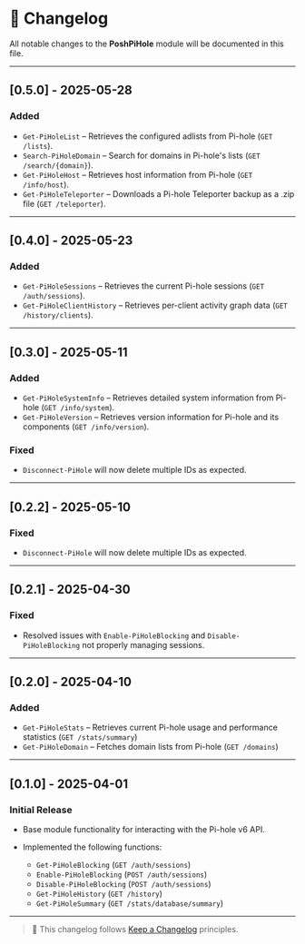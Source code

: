 # 📅 Changelog

All notable changes to the **PoshPiHole** module will be documented in this file.

---

## [0.5.0] - 2025-05-28

### Added

* `Get-PiHoleList` – Retrieves the configured adlists from Pi-hole (`GET /lists`).
* `Search-PiHoleDomain` – Search for domains in Pi-hole's lists (`GET /search/{domain}`).
* `Get-PiHoleHost` – Retrieves host information from Pi-hole (`GET /info/host`).
* `Get-PiHoleTeleporter` – Downloads a Pi-hole Teleporter backup as a .zip file (`GET /teleporter`).

---

## [0.4.0] - 2025-05-23

### Added

* `Get-PiHoleSessions` – Retrieves the current Pi-hole sessions (`GET /auth/sessions`).
* `Get-PiHoleClientHistory` – Retrieves per-client activity graph data (`GET /history/clients`).

---

## [0.3.0] - 2025-05-11

### Added

* `Get-PiHoleSystemInfo` – Retrieves detailed system information from Pi-hole (`GET /info/system`).
* `Get-PiHoleVersion` – Retrieves version information for Pi-hole and its components (`GET /info/version`).

### Fixed

* `Disconnect-PiHole` will now delete multiple IDs as expected.

---

## [0.2.2] - 2025-05-10

### Fixed

* `Disconnect-PiHole` will now delete multiple IDs as expected.

---

## [0.2.1] - 2025-04-30

### Fixed

* Resolved issues with `Enable-PiHoleBlocking` and `Disable-PiHoleBlocking` not properly managing sessions.

---

## [0.2.0] - 2025-04-10

### Added

* `Get-PiHoleStats` – Retrieves current Pi-hole usage and performance statistics (`GET /stats/summary`)
* `Get-PiHoleDomain` – Fetches domain lists from Pi-hole (`GET /domains`)

---

## [0.1.0] - 2025-04-01

### Initial Release

* Base module functionality for interacting with the Pi-hole v6 API.
* Implemented the following functions:

  * `Get-PiHoleBlocking` (`GET /auth/sessions`)
  * `Enable-PiHoleBlocking` (`POST /auth/sessions`)
  * `Disable-PiHoleBlocking` (`POST /auth/sessions`)
  * `Get-PiHoleHistory` (`GET /history`)
  * `Get-PiHoleSummary` (`GET /stats/database/summary`)

---

> 📌 This changelog follows [Keep a Changelog](https://keepachangelog.com/en/1.0.0/) principles.
